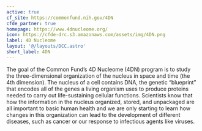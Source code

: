 ```yaml
---
active: true
cf_site: https://commonfund.nih.gov/4DN
cfde_partner: true
homepage: https://www.4dnucleome.org/
icon: https://cfde-drc.s3.amazonaws.com/assets/img/4DN.png
label: 4D Nucleome
layout: '@/layouts/DCC.astro'
short_label: 4DN
---
```

The goal of the Common Fund’s 4D Nucleome (4DN) program is to study the three-dimensional organization of the nucleus in space and time (the 4th dimension). The nucleus of a cell contains DNA, the genetic “blueprint” that encodes all of the genes a living organism uses to produce proteins needed to carry out life-sustaining cellular functions. Scientists know that how the information in the nucleus organized, stored, and unpackaged are all important to basic human health and we are only starting to learn how changes in this organization can lead to the development of different diseases, such as cancer or our response to infectious agents like viruses.